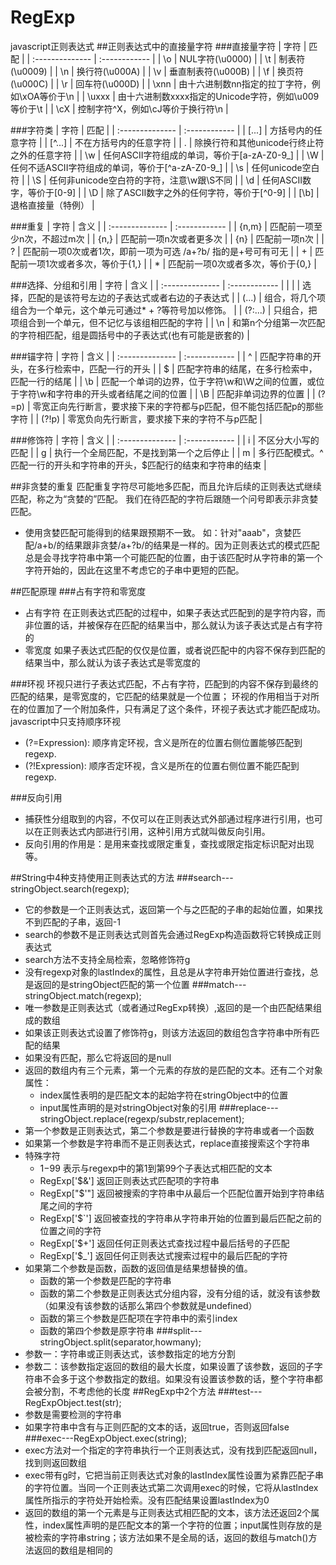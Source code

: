 # RegExp
javascript正则表达式
##正则表达式中的直接量字符
###直接量字符
| 字符 | 匹配 |
| :-------------- | :------------ |
| \o | NUL字符(\u0000) |
| \t | 制表符(\u0009) |
| \n | 换行符(\u000A) |
| \v | 垂直制表符(\u000B) |
| \f | 换页符(\u000C) |
| \r | 回车符(\u000D) |
| \xnn | 由十六进制数nn指定的拉丁字符，例如\xOA等价于\n |
| \uxxx | 由十六进制数xxxx指定的Unicode字符，例如\u009等价于\t |
| \cX | 控制字符^X，例如\cJ等价于换行符\n |
    
###字符类
| 字符 | 匹配 |
| :-------------- | :------------ |
| [...] | 方括号内的任意字符 |
| [^...] | 不在方括号内的任意字符 |
| . | 除换行符和其他unicode行终止符之外的任意字符 |
| \w | 任何ASCII字符组成的单词，等价于[a-zA-Z0-9_] |
| \W | 任何不适ASCII字符组成的单词，等价于[^a-zA-Z0-9_] |
| \s | 任何unicode空白符 |
| \S | 任何非unicode空白符的字符，注意\w跟\S不同 |
| \d | 任何ASCII数字，等价于[0-9] |
| \D | 除了ASCII数字之外的任何字符，等价于[^0-9] |
| [\b] | 退格直接量（特例） |

###重复
| 字符 | 含义 |
| :-------------- | :------------ |
| {n,m} | 匹配前一项至少n次，不超过m次 |
| {n,} | 匹配前一项n次或者更多次 |
| {n} | 匹配前一项n次 |
| ? | 匹配前一项0次或者1次，即前一项为可选  /a+?b/ 指的是+号可有可无 |
| + | 匹配前一项1次或者多次，等价于{1,} |
| * | 匹配前一项0次或者多次，等价于{0,} |

###选择、分组和引用
| 字符 | 含义 |
| :-------------- | :------------ |
| | | 选择，匹配的是该符号左边的子表达式或者右边的子表达式 |
| (...) | 组合，将几个项组合为一个单元，这个单元可通过* + ?等符号加以修饰。 |
| (?:...) | 只组合，把项组合到一个单元，但不记忆与该组相匹配的字符 |
| \n | 和第n个分组第一次匹配的字符相匹配，组是圆括号中的子表达式(也有可能是嵌套的) |		
				
###锚字符
| 字符 | 含义 |
| :-------------- | :------------ |
| ^ | 匹配字符串的开头，在多行检索中，匹配一行的开头 |
| $ | 匹配字符串的结尾，在多行检索中，匹配一行的结尾 |
| \b | 匹配一个单词的边界，位于字符\w和\W之间的位置，或位于字符\w和字符串的开头或者结尾之间的位置 |
| \B | 匹配非单词边界的位置 |
| (?=p) | 零宽正向先行断言，要求接下来的字符都与p匹配，但不能包括匹配p的那些字符 |
| (?!p) | 零宽负向先行断言，要求接下来的字符不与p匹配 |
				
###修饰符
| 字符 | 含义 |
| :-------------- | :------------ |
| i | 不区分大小写的匹配 |
| g | 执行一个全局匹配，不是找到第一个之后停止 |
| m | 多行匹配模式。^匹配一行的开头和字符串的开头，$匹配行的结束和字符串的结束 |

##非贪婪的重复
匹配重复字符尽可能地多匹配，而且允许后续的正则表达式继续匹配，称之为“贪婪的”匹配。
我们在待匹配的字符后跟随一个问号即表示非贪婪匹配。
* 使用贪婪匹配可能得到的结果跟预期不一致。
如：针对"aaab"，贪婪匹配/a+b/的结果跟非贪婪/a+?b/的结果是一样的。因为正则表达式的模式匹配总是会寻找字符串中第一个可能匹配的位置，由于该匹配时从字符串的第一个字符开始的，因此在这里不考虑它的子串中更短的匹配。


##匹配原理
###占有字符和零宽度
* 占有字符
在正则表达式匹配的过程中，如果子表达式匹配到的是字符内容，而非位置的话，并被保存在匹配的结果当中，那么就认为该子表达式是占有字符的
* 零宽度
如果子表达式匹配的仅仅是位置，或者说匹配中的内容不保存到匹配的结果当中，那么就认为该子表达式是零宽度的

###环视
环视只进行子表达式匹配，不占有字符，匹配到的内容不保存到最终的匹配的结果，是零宽度的，它匹配的结果就是一个位置；
环视的作用相当于对所在的位置加了一个附加条件，只有满足了这个条件，环视子表达式才能匹配成功。
javascript中只支持顺序环视
* (?=Expression):  顺序肯定环视，含义是所在的位置右侧位置能够匹配到regexp.
* (?!Expression):  顺序否定环视，含义是所在的位置右侧位置不能匹配到regexp.

###反向引用
* 捕获性分组取到的内容，不仅可以在正则表达式外部通过程序进行引用，也可以在正则表达式内部进行引用，这种引用方式就叫做反向引用。
* 反向引用的作用是：是用来查找或限定重复，查找或限定指定标识配对出现等。


##String中4种支持使用正则表达式的方法
###search---stringObject.search(regexp);
* 它的参数是一个正则表达式，返回第一个与之匹配的子串的起始位置，如果找不到匹配的子串，返回-1
* search的参数不是正则表达式则首先会通过RegExp构造函数将它转换成正则表达式
* search方法不支持全局检索，忽略修饰符g
* 没有regexp对象的lastIndex的属性，且总是从字符串开始位置进行查找，总是返回的是stringObject匹配的第一个位置
###match---stringObject.match(regexp);
* 唯一参数是正则表达式（或者通过RegExp转换）,返回的是一个由匹配结果组成的数组
* 如果该正则表达式设置了修饰符g，则该方法返回的数组包含字符串中所有匹配的结果
* 如果没有匹配，那么它将返回的是null
* 返回的数组内有三个元素，第一个元素的存放的是匹配的文本。还有二个对象属性：
	* index属性表明的是匹配文本的起始字符在stringObject中的位置
	* input属性声明的是对stringObject对象的引用
###replace---stringObject.replace(regexp/substr,replacement);
* 第一个参数是正则表达式，第二个参数是要进行替换的字符串或者一个函数
* 如果第一个参数是字符串而不是正则表达式，replace直接搜索这个字符串
* 特殊字符
	* $1-$99	表示与regexp中的第1到第99个子表达式相匹配的文本
	* RegExp['$&']	返回正则表达式匹配项的字符串
	* RegExp["$'"]	返回被搜索的字符串中从最后一个匹配位置开始到字符串结尾之间的字符
	* RegExp['$`']	返回被查找的字符串从字符串开始的位置到最后匹配之前的位置之间的字符
	* RegExp['$+']  返回任何正则表达式查找过程中最后括号的子匹配
	* RegExp['$_']  返回任何正则表达式搜索过程中的最后匹配的字符
* 如果第二个参数是函数，函数的返回值是结果想替换的值。
	* 函数的第一个参数是匹配的字符串
	* 函数的第二个参数是正则表达式分组内容，没有分组的话，就没有该参数（如果没有该参数的话那么第四个参数就是undefined）
	* 函数的第三个参数是匹配项在字符串中的索引index
	* 函数的第四个参数是原字符串
###split---stringObject.split(separator,howmany);
* 参数一：字符串或正则表达式，该参数指定的地方分割
* 参数二：该参数指定返回的数组的最大长度，如果设置了该参数，返回的子字符串不会多于这个参数指定的数组。如果没有设置该参数的话，整个字符串都会被分割，不考虑他的长度
##RegExp中2个方法
###test---RegExpObject.test(str);
* 参数是需要检测的字符串
* 如果字符串中含有与正则匹配的文本的话，返回true，否则返回false
###exec---RegExpObject.exec(string);
* exec方法对一个指定的字符串执行一个正则表达式，没有找到匹配返回null，找到则返回数组
* exec带有g时，它把当前正则表达式对象的lastIndex属性设置为紧靠匹配子串的字符位置。当同一个正则表达式第二次调用exec的时候，它将从lastIndex属性所指示的字符处开始检索。没有匹配结果设置lastIndex为0
* 返回的数组的第一个元素是与正则表达式相匹配的文本，该方法还返回2个属性，index属性声明的是匹配文本的第一个字符的位置；input属性则存放的是被检索的字符串string；该方法如果不是全局的话，返回的数组与match()方法返回的数组是相同的
